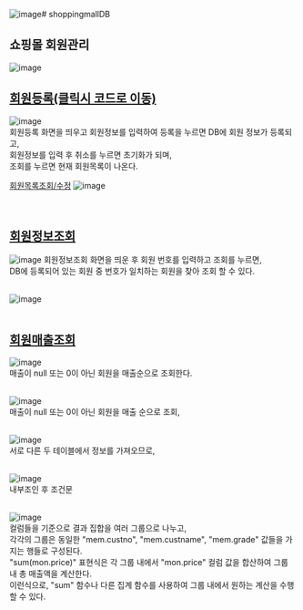 ![image](https://github.com/gkstmdrb/shoppingmallDB/assets/114748816/78ea4ce8-87ce-446c-8b68-2b136f06cd68)# shoppingmallDB
## 쇼핑몰 회원관리 <br>
![image](https://github.com/gkstmdrb/shoppingmallDB/assets/114748816/a0545b13-7d47-4cfe-9cf5-bfbe55211e06)
<br>
## [회원등록(클릭시 코드로 이동)](https://github.com/gkstmdrb/shoppingmallDB/blob/main/Shoppingmall/src/main/webapp/join.jsp)
![image](https://github.com/gkstmdrb/shoppingmallDB/assets/114748816/30764649-f5f2-471e-b5c0-72f0758b551a)<br>
회원등록 화면을 띄우고 회원정보를 입력하여 등록을 누르면 DB에 회원 정보가 등록되고, <br>
회원정보를 입력 후 취소를 누르면 초기화가 되며, <br>
조회를 누르면 현재 회원목록이 나온다. <br>

[회원목록조회/수정](https://github.com/gkstmdrb/shoppingmallDB/blob/main/Shoppingmall/src/main/webapp/member_list.jsp)
![image](https://github.com/gkstmdrb/shoppingmallDB/assets/114748816/0e37ceb8-45d7-468b-9a3f-9c1aeb26aa21)
<br><br><br>

## [회원정보조회](https://github.com/gkstmdrb/shoppingmallDB/blob/main/Shoppingmall/src/main/webapp/member_search_list.jsp)
![image](https://github.com/gkstmdrb/shoppingmallDB/assets/114748816/8cd87a0c-0133-4d89-b717-f5fe3f6f1639)
회원정보조회 화면을 띄운 후 회원 번호를 입력하고 조회를 누르면, <br>
DB에 등록되어 있는 회원 중 번호가 일치하는 회원을 찾아 조회 할 수 있다. <br><br>

![image](https://github.com/gkstmdrb/shoppingmallDB/assets/114748816/1d5271b0-f698-472e-8615-07710a6a9d50)
<br><br>

## [회원매출조회](https://github.com/gkstmdrb/shoppingmallDB/blob/main/Shoppingmall/src/main/webapp/member_search_list.jsp)
![image](https://github.com/gkstmdrb/shoppingmallDB/assets/114748816/ac0b0952-008d-406f-ad47-71444050a334) <br>
매출이 null 또는 0이 아닌 회원을 매출순으로 조회한다. <br><br>

![image](https://github.com/gkstmdrb/shoppingmallDB/assets/114748816/10f0319e-f84d-4028-af54-19498fee5358) <br>
매출이 null 또는 0이 아닌 회원을 매출 순으로 조회, <br><br>

![image](https://github.com/gkstmdrb/shoppingmallDB/assets/114748816/c68b3511-d97b-4fa9-9b63-cc5c8d87ccf4) <br>
서로 다른 두 테이블에서 정보를 가져오므로, <br><br>

![image](https://github.com/gkstmdrb/shoppingmallDB/assets/114748816/a4e071eb-da13-4402-b9f1-cb717b1ffcc2) <br>
내부조인 후 조건문 <br><br>

![image](https://github.com/gkstmdrb/shoppingmallDB/assets/114748816/26098433-5027-48bd-9c8f-d832fe09b2a7) <br>
컬럼들을 기준으로 결과 집합을 여러 그룹으로 나누고, <br>
각각의 그룹은 동일한 "mem.custno", "mem.custname", "mem.grade" 값들을 가지는 행들로 구성된다. <br>
"sum(mon.price)" 표현식은 각 그룹 내에서 "mon.price" 컬럼 값을 합산하여 그룹 내 총 매출액을 계산한다. <br>
이런식으로, "sum" 함수나 다른 집계 함수를 사용하여 그룹 내에서 원하는 계산을 수행할 수 있다.
